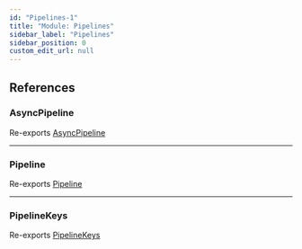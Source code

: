 ```yaml
---
id: "Pipelines-1"
title: "Module: Pipelines"
sidebar_label: "Pipelines"
sidebar_position: 0
custom_edit_url: null
---
```


## References

### AsyncPipeline

Re-exports [AsyncPipeline](../classes/Pipelines_Pipeline.AsyncPipeline.md)

___

### Pipeline

Re-exports [Pipeline](../classes/Pipelines_Pipeline.Pipeline.md)

___

### PipelineKeys

Re-exports [PipelineKeys](Pipelines_Pipeline.md#pipelinekeys)
